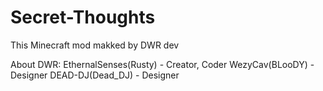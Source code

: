 # Secret-Thoughts
This Minecraft mod makked by DWR dev

About DWR:
EthernalSenses(Rusty) - Creator, Coder
WezyCav(BLooDY) - Designer
DEAD-DJ(Dead_DJ) - Designer
